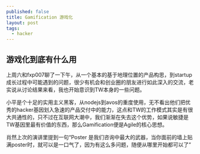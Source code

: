 ```yaml
---
published: false
title: Gamification 游戏化
layout: post
tags: 
  - hacker
---
```


## 游戏化到底有什么用

上周六和fxp007聊了一下午，从一个基本的基于地理位置的产品构思，到startup成长过程中可能遇到的问题，很少有机会和创业圈的朋友进行如此深入的交流，老实说从讨论结果来看，我也开始意识到TW本身的一些问题。

小平是个十足的实用主义黑客，从nodejs到avos的重度使用，无不看出他们把优秀的hacker基因划入急速的产品交付中的能力，这点和TW的工作模式其实是有很大共通性的，只不过在互联网大潮中，我们渐渐在失去这个优势，如果说敏捷是TW基因里最有价值的东西，那么Gamification便是Agile的核心思想。

肖然上次的演讲里提到一句“Poster 是我们咨询中最大的武器，当你面前的墙上贴满poster时，就可以是一口气了，因为有这么多问题，随便从哪里开始都可以了”

